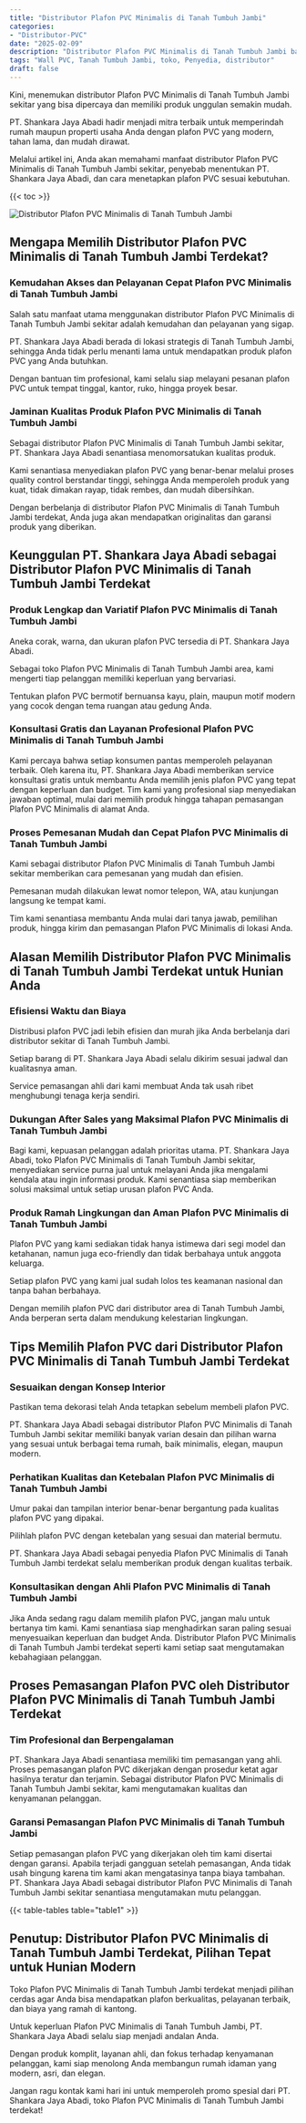 ```yaml
---
title: "Distributor Plafon PVC Minimalis di Tanah Tumbuh Jambi"
categories: 
- "Distributor-PVC"
date: "2025-02-09"
description: "Distributor Plafon PVC Minimalis di Tanah Tumbuh Jambi bagi hunian, office, serta gerai. Produk berkualitas, beragam motif, variasi warna elegan, dengan layanan penempatan oleh tenaga ahli ahli dan garansi resmi!|Servis penyediaan Plafon PVC Minimalis di Tanah Tumbuh Jambi untuk keperluan tempat tinggal, office, maupun ritel, beserta material terbaik dan pemasangan oleh tenaga ahli profesional serta garansi resmi.|Alternatif Plafon PVC Minimalis di Tanah Tumbuh Jambi yang andal untuk rumah, office, serta gerai, dengan panel terbaik dan pemasangan dikerjakan oleh tenaga ahli profesional dan garansi resmi.|Distribusi Plafon PVC Minimalis di Tanah Tumbuh Jambi untuk hunian, office, serta gerai, beserta produk unggulan dan penempatan oleh teknisi ahli, dilengkapi dengan garansi resmi.}"
tags: "Wall PVC, Tanah Tumbuh Jambi, toko, Penyedia, distributor"
draft: false
---
```


Kini, menemukan distributor Plafon PVC Minimalis di Tanah Tumbuh Jambi sekitar yang bisa dipercaya dan memiliki produk unggulan semakin mudah.

PT. Shankara Jaya Abadi hadir menjadi mitra terbaik untuk memperindah rumah maupun properti usaha Anda dengan plafon PVC yang modern, tahan lama, dan mudah dirawat.

Melalui artikel ini, Anda akan memahami manfaat distributor Plafon PVC Minimalis di Tanah Tumbuh Jambi sekitar, penyebab menentukan PT. Shankara Jaya Abadi, dan cara menetapkan plafon PVC sesuai kebutuhan.

{{< toc >}}

![Distributor Plafon PVC Minimalis di Tanah Tumbuh Jambi](/images/Distributor-PVC/Distributor-Plafon-PVC-Minimalis-di-Tanah-Tumbuh-Jambi.png)


## Mengapa Memilih Distributor Plafon PVC Minimalis di Tanah Tumbuh Jambi Terdekat?

### Kemudahan Akses dan Pelayanan Cepat Plafon PVC Minimalis di Tanah Tumbuh Jambi

Salah satu manfaat utama menggunakan distributor Plafon PVC Minimalis di Tanah Tumbuh Jambi sekitar adalah kemudahan dan pelayanan yang sigap.

PT. Shankara Jaya Abadi berada di lokasi strategis di Tanah Tumbuh Jambi, sehingga Anda tidak perlu menanti lama untuk mendapatkan produk plafon PVC yang Anda butuhkan.

Dengan bantuan tim profesional, kami selalu siap melayani pesanan plafon PVC untuk tempat tinggal, kantor, ruko, hingga proyek besar.

### Jaminan Kualitas Produk Plafon PVC Minimalis di Tanah Tumbuh Jambi

Sebagai distributor Plafon PVC Minimalis di Tanah Tumbuh Jambi sekitar, PT. Shankara Jaya Abadi senantiasa menomorsatukan kualitas produk.

Kami senantiasa menyediakan plafon PVC yang benar-benar melalui proses quality control berstandar tinggi, sehingga Anda memperoleh produk yang kuat, tidak dimakan rayap, tidak rembes, dan mudah dibersihkan.

Dengan berbelanja di distributor Plafon PVC Minimalis di Tanah Tumbuh Jambi terdekat, Anda juga akan mendapatkan originalitas dan garansi produk yang diberikan.

## Keunggulan PT. Shankara Jaya Abadi sebagai Distributor Plafon PVC Minimalis di Tanah Tumbuh Jambi Terdekat

### Produk Lengkap dan Variatif Plafon PVC Minimalis di Tanah Tumbuh Jambi

Aneka corak, warna, dan ukuran plafon PVC tersedia di PT. Shankara Jaya Abadi.

Sebagai toko Plafon PVC Minimalis di Tanah Tumbuh Jambi area, kami mengerti tiap pelanggan memiliki keperluan yang bervariasi.

Tentukan plafon PVC bermotif bernuansa kayu, plain, maupun motif modern yang cocok dengan tema ruangan atau gedung Anda.

### Konsultasi Gratis dan Layanan Profesional Plafon PVC Minimalis di Tanah Tumbuh Jambi

Kami percaya bahwa setiap konsumen pantas memperoleh pelayanan terbaik. Oleh karena itu, PT. Shankara Jaya Abadi memberikan service konsultasi gratis untuk membantu Anda memilih jenis plafon PVC yang tepat dengan keperluan dan budget. Tim kami yang profesional siap menyediakan jawaban optimal, mulai dari memilih produk hingga tahapan pemasangan Plafon PVC Minimalis di alamat Anda.

### Proses Pemesanan Mudah dan Cepat Plafon PVC Minimalis di Tanah Tumbuh Jambi

Kami sebagai distributor Plafon PVC Minimalis di Tanah Tumbuh Jambi sekitar memberikan cara pemesanan yang mudah dan efisien.

Pemesanan mudah dilakukan lewat nomor telepon, WA, atau kunjungan langsung ke tempat kami.

Tim kami senantiasa membantu Anda mulai dari tanya jawab, pemilihan produk, hingga kirim dan pemasangan Plafon PVC Minimalis di lokasi Anda.

## Alasan Memilih Distributor Plafon PVC Minimalis di Tanah Tumbuh Jambi Terdekat untuk Hunian Anda

### Efisiensi Waktu dan Biaya

Distribusi plafon PVC jadi lebih efisien dan murah jika Anda berbelanja dari distributor sekitar di Tanah Tumbuh Jambi.

Setiap barang di PT. Shankara Jaya Abadi selalu dikirim sesuai jadwal dan kualitasnya aman.

Service pemasangan ahli dari kami membuat Anda tak usah ribet menghubungi tenaga kerja sendiri.

### Dukungan After Sales yang Maksimal Plafon PVC Minimalis di Tanah Tumbuh Jambi

Bagi kami, kepuasan pelanggan adalah prioritas utama. PT. Shankara Jaya Abadi, toko Plafon PVC Minimalis di Tanah Tumbuh Jambi sekitar, menyediakan service purna jual untuk melayani Anda jika mengalami kendala atau ingin informasi produk. Kami senantiasa siap memberikan solusi maksimal untuk setiap urusan plafon PVC Anda.

### Produk Ramah Lingkungan dan Aman Plafon PVC Minimalis di Tanah Tumbuh Jambi

Plafon PVC yang kami sediakan tidak hanya istimewa dari segi model dan ketahanan, namun juga eco-friendly dan tidak berbahaya untuk anggota keluarga.

Setiap plafon PVC yang kami jual sudah lolos tes keamanan nasional dan tanpa bahan berbahaya.

Dengan memilih plafon PVC dari distributor area di Tanah Tumbuh Jambi, Anda berperan serta dalam mendukung kelestarian lingkungan.

## Tips Memilih Plafon PVC dari Distributor Plafon PVC Minimalis di Tanah Tumbuh Jambi Terdekat

### Sesuaikan dengan Konsep Interior

Pastikan tema dekorasi telah Anda tetapkan sebelum membeli plafon PVC.

PT. Shankara Jaya Abadi sebagai distributor Plafon PVC Minimalis di Tanah Tumbuh Jambi sekitar memiliki banyak varian desain dan pilihan warna yang sesuai untuk berbagai tema rumah, baik minimalis, elegan, maupun modern.

### Perhatikan Kualitas dan Ketebalan Plafon PVC Minimalis di Tanah Tumbuh Jambi

Umur pakai dan tampilan interior benar-benar bergantung pada kualitas plafon PVC yang dipakai.

Pilihlah plafon PVC dengan ketebalan yang sesuai dan material bermutu.

PT. Shankara Jaya Abadi sebagai penyedia Plafon PVC Minimalis di Tanah Tumbuh Jambi terdekat selalu memberikan produk dengan kualitas terbaik.

### Konsultasikan dengan Ahli Plafon PVC Minimalis di Tanah Tumbuh Jambi

Jika Anda sedang ragu dalam memilih plafon PVC, jangan malu untuk bertanya tim kami. Kami senantiasa siap menghadirkan saran paling sesuai menyesuaikan keperluan dan budget Anda. Distributor Plafon PVC Minimalis di Tanah Tumbuh Jambi terdekat seperti kami setiap saat mengutamakan kebahagiaan pelanggan.

## Proses Pemasangan Plafon PVC oleh Distributor Plafon PVC Minimalis di Tanah Tumbuh Jambi Terdekat

### Tim Profesional dan Berpengalaman

PT. Shankara Jaya Abadi senantiasa memiliki tim pemasangan yang ahli. Proses pemasangan plafon PVC dikerjakan dengan prosedur ketat agar hasilnya teratur dan terjamin. Sebagai distributor Plafon PVC Minimalis di Tanah Tumbuh Jambi sekitar, kami mengutamakan kualitas dan kenyamanan pelanggan.

### Garansi Pemasangan Plafon PVC Minimalis di Tanah Tumbuh Jambi

Setiap pemasangan plafon PVC yang dikerjakan oleh tim kami disertai dengan garansi. Apabila terjadi gangguan setelah pemasangan, Anda tidak usah bingung karena tim kami akan mengatasinya tanpa biaya tambahan. PT. Shankara Jaya Abadi sebagai distributor Plafon PVC Minimalis di Tanah Tumbuh Jambi sekitar senantiasa mengutamakan mutu pelanggan.

{{< table-tables table="table1" >}}

## Penutup: Distributor Plafon PVC Minimalis di Tanah Tumbuh Jambi Terdekat, Pilihan Tepat untuk Hunian Modern

Toko Plafon PVC Minimalis di Tanah Tumbuh Jambi terdekat menjadi pilihan cerdas agar Anda bisa mendapatkan plafon berkualitas, pelayanan terbaik, dan biaya yang ramah di kantong.

Untuk keperluan Plafon PVC Minimalis di Tanah Tumbuh Jambi, PT. Shankara Jaya Abadi selalu siap menjadi andalan Anda.

Dengan produk komplit, layanan ahli, dan fokus terhadap kenyamanan pelanggan, kami siap menolong Anda membangun rumah idaman yang modern, asri, dan elegan.

Jangan ragu kontak kami hari ini untuk memperoleh promo spesial dari PT. Shankara Jaya Abadi, toko Plafon PVC Minimalis di Tanah Tumbuh Jambi terdekat!